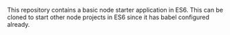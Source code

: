 This repository contains a basic node starter application in ES6. This can be cloned to start other node projects in ES6 since it has babel configured already.